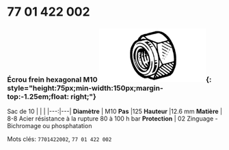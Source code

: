 # 77 01 422 002

### Écrou frein hexagonal M10 ![](../assets/images/parts/hex_brake_bolt.png){: style="height:75px;min-width:150px;margin-top:-1.25em;float: right;"}

Sac de 10
|   |   |
|---:|---|
**Diamètre** | M10
**Pas** |125
**Hauteur** |12.6 mm
**Matière** | 8-8 Acier résistance à la rupture 80 à 100 h bar
**Protection** | 02 Zinguage - Bichromage ou phosphatation

Mots clés: `7701422002`, `77 01 422 002`
